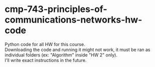# cmp-743-principles-of-communications-networks-hw-code
Python code for all HW for this course.  
Downloading the code and running it might not work, it must be ran as individual folders (ex: "Algorithm" inside "HW 2" only).  
I'll write exact instructions in the future.  
